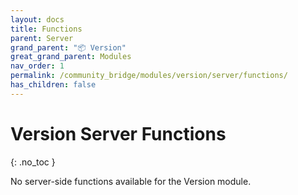 ```yaml
---
layout: docs
title: Functions
parent: Server
grand_parent: "📦 Version"
great_grand_parent: Modules
nav_order: 1
permalink: /community_bridge/modules/version/server/functions/
has_children: false
---
```


# Version Server Functions
{: .no_toc }

No server-side functions available for the Version module.
